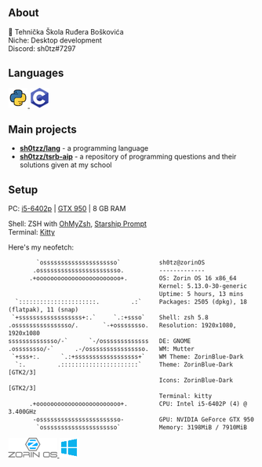 ## About
🏫 Tehnička Škola Ruđera Boškovića<br>
Niche: Desktop development<br>
Discord: sh0tz#7297

## Languages
<a href="https://www.python.org/">
    <img src="https://github.com/sh0tzz/sh0tzz/blob/main/assets/python_icon_40x40.png?raw=true"/>
</a>
<a href="https://sourceforge.net/projects/mingw/">
    <img src="https://github.com/sh0tzz/sh0tzz/blob/main/assets/c_icon_40x40.png?raw=true"/>
</a>

## Main projects
- [**sh0tzz/lang**](https://github.com/sh0tzz/lang) - a programming language
- [**sh0tzz/tsrb-aip**](https://github.com/sh0tzz/tsrb-aip) - a repository of programming questions and their solutions given at my school

## Setup
PC: [i5-6402p](https://www.intel.com/content/www/us/en/products/sku/93277/intel-core-i56402p-processor-6m-cache-up-to-3-40-ghz/specifications.html) |
 [GTX 950](https://gpu.userbenchmark.com/Nvidia-GTX-950/Rating/3510) |
 8 GB RAM

Shell: ZSH with [OhMyZsh](https://ohmyz.sh/), [Starship Prompt](https://starship.rs/)<br>
Terminal: [Kitty](https://sw.kovidgoyal.net/kitty/)<br>

Here's my neofetch:
```
        `osssssssssssssssssssso`           sh0tz@zorinOS 
       .osssssssssssssssssssssso.          ------------- 
      .+oooooooooooooooooooooooo+.         OS: Zorin OS 16 x86_64 
                                           Kernel: 5.13.0-30-generic 
                                           Uptime: 5 hours, 13 mins 
  `::::::::::::::::::::::.         .:`     Packages: 2505 (dpkg), 18 (flatpak), 11 (snap) 
 `+ssssssssssssssssss+:.`     `.:+ssso`    Shell: zsh 5.8 
.ossssssssssssssso/.       `-+ossssssso.   Resolution: 1920x1080, 1920x1080 
ssssssssssssso/-`      `-/osssssssssssss   DE: GNOME 
.ossssssso/-`      .-/ossssssssssssssso.   WM: Mutter 
 `+sss+:.      `.:+ssssssssssssssssss+`    WM Theme: ZorinBlue-Dark 
  `:.         .::::::::::::::::::::::`     Theme: ZorinBlue-Dark [GTK2/3] 
                                           Icons: ZorinBlue-Dark [GTK2/3] 
                                           Terminal: kitty 
      .+oooooooooooooooooooooooo+.         CPU: Intel i5-6402P (4) @ 3.400GHz 
       -osssssssssssssssssssssso-          GPU: NVIDIA GeForce GTX 950 
        `osssssssssssssssssssso`           Memory: 3198MiB / 7910MiB 
```

<a href="https://zorin.com/">
  <img src="https://github.com/sh0tzz/sh0tzz/blob/main/assets/zorin_os_logo_100x40.png?raw=true" >
</a>
<a href="https://www.microsoft.com/en-us/software-download/windows10ISO">
  <img src="https://github.com/sh0tzz/sh0tzz/blob/main/assets/win10_logo_40x40.png?raw=true">
</a>
